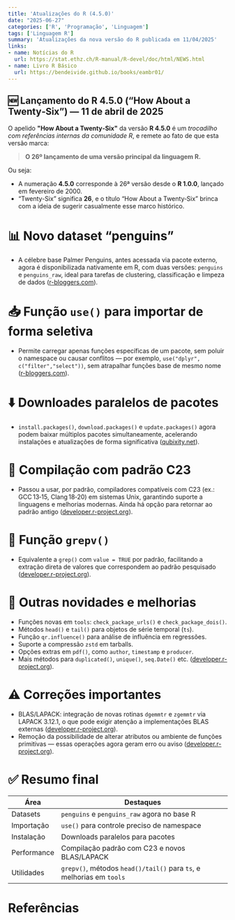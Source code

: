```yaml
---
title: 'Atualizações do R (4.5.0)'
date: "2025-06-27"
categories: ['R', 'Programação', 'Linguagem']
tags: ['Linguagem R']
summary: 'Atualizações da nova versão do R publicada em 11/04/2025'
links:
- name: Notícias do R
  url: https://stat.ethz.ch/R-manual/R-devel/doc/html/NEWS.html
- name: Livro R Básico
  url: https://bendeivide.github.io/books/eambr01/
---
```







## 🆕 Lançamento do R 4.5.0 (“How About a Twenty‑Six”) — 11 de abril de 2025

O apelido **"How About a Twenty‑Six"** da versão **R 4.5.0** é um *trocadilho com referências internas da comunidade R*, e remete ao fato de que esta versão marca:

> **O 26º lançamento de uma versão principal da linguagem R.**

Ou seja:

* A numeração **4.5.0** corresponde à 26ª versão desde o **R 1.0.0**, lançado em fevereiro de 2000.
* “Twenty-Six” significa **26**, e o título “How About a Twenty‑Six” brinca com a ideia de sugerir casualmente esse marco histórico.



# 📊 Novo dataset “penguins”

* A célebre base Palmer Penguins, antes acessada via pacote externo, agora é disponibilizada nativamente em R, com duas versões: `penguins` e `penguins_raw`, ideal para tarefas de clustering, classificação e limpeza de dados ([r-bloggers.com][1]).

# 📥 Função `use()` para importar de forma seletiva

* Permite carregar apenas funções específicas de um pacote, sem poluir o namespace ou causar conflitos — por exemplo, `use("dplyr", c("filter","select"))`, sem atrapalhar funções base de mesmo nome ([r-bloggers.com][1]).

# ⬇️ Downloades paralelos de pacotes

* `install.packages()`, `download.packages()` e `update.packages()` agora podem baixar múltiplos pacotes simultaneamente, acelerando instalações e atualizações de forma significativa ([qubixity.net][2]).

# 🧩 Compilação com padrão C23

* Passou a usar, por padrão, compiladores compatíveis com C23 (ex.: GCC 13‑15, Clang 18‑20) em sistemas Unix, garantindo suporte a linguagens e melhorias modernas. Ainda há opção para retornar ao padrão antigo ([developer.r-project.org][3]).

# 🧠 Função `grepv()`

* Equivalente a `grep()` com `value = TRUE` por padrão, facilitando a extração direta de valores que correspondem ao padrão pesquisado ([developer.r-project.org][4]).

# 🧪 Outras novidades e melhorias

* Funções novas em `tools`: `check_package_urls()` e `check_package_dois()`.
* Métodos `head()` e `tail()` para objetos de série temporal (`ts`).
* Função `qr.influence()` para análise de influência em regressões.
* Suporte a compressão `zstd` em tarballs.
* Opções extras em `pdf()`, como `author`, `timestamp` e `producer`.
* Mais métodos para `duplicated()`, `unique()`, `seq.Date()` etc. ([developer.r-project.org][4]).

# ⚠️ Correções importantes

* BLAS/LAPACK: integração de novas rotinas `dgemmtr` e `zgemmtr` via LAPACK 3.12.1, o que pode exigir atenção a implementações BLAS externas ([developer.r-project.org][3]).
* Remoção da possibilidade de alterar atributos ou ambiente de funções primitivas — essas operações agora geram erro ou aviso ([developer.r-project.org][3]).

# ✅ Resumo final

| Área        | Destaques                                                            |
| ----------- | -------------------------------------------------------------------- |
| Datasets    | `penguins` e `penguins_raw` agora no base R                          |
| Importação  | `use()` para controle preciso de namespace                           |
| Instalação  | Downloads paralelos para pacotes                                     |
| Performance | Compilação padrão com C23 e novos BLAS/LAPACK                        |
| Utilidades  | `grepv()`, métodos `head()/tail()` para `ts`, e melhorias em `tools` |

# Referências

[1]: https://www.r-bloggers.com/2025/04/whats-new-in-r-4-5-0/?utm_source=chatgpt.com "What’s new in R 4.5.0? | R-bloggers"
[2]: https://qubixity.net/2025/04/11/whats-new-in-r-4-5-0-a-summary-of-exciting-changes/?utm_source=chatgpt.com "“What’s New in R 4.5.0: A Summary of Exciting Changes” | Qubixity.net"
[3]: https://developer.r-project.org/blosxom.cgi/R-4-5-branch/NEWS?utm_source=chatgpt.com "Daily News: R-4-5-branch/NEWS"
[4]: https://developer.r-project.org/blosxom.cgi/R-devel/2025/03/14?utm_source=chatgpt.com "Daily News: R-devel"
[5]: https://developer.r-project.org/?utm_source=chatgpt.com "R Developer Page"


